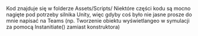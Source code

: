 Kod znajduje się w folderze Assets/Scripts/
Niektóre części kodu są mocno nagięte pod potrzeby silnika Unity, więc gdyby coś było nie jasne prosze do mnie napisać na Teams (np. Tworzenie obiektu wyświetlangeo w symulacji za pomocą Instanitiate() zamiast konstruktora)
